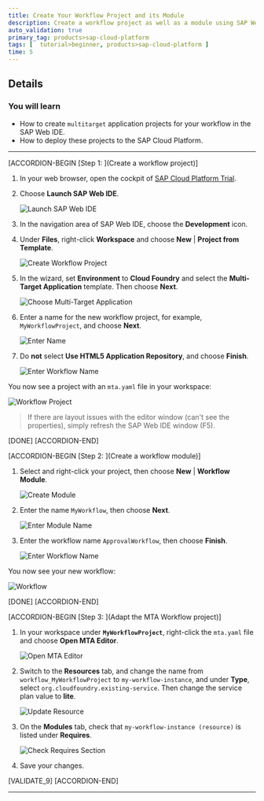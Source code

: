 ```yaml
---
title: Create Your Workflow Project and its Module
description: Create a workflow project as well as a module using SAP Web IDE.
auto_validation: true
primary_tag: products>sap-cloud-platform
tags: [  tutorial>beginner, products>sap-cloud-platform ]
time: 5
---
```


## Details
### You will learn  
  - How to create ``multitarget`` application projects for your workflow in the SAP Web IDE.
  - How to deploy these projects to the SAP Cloud Platform.

---
[ACCORDION-BEGIN [Step 1: ](Create a workflow project)]
1. In your web browser, open the cockpit of [SAP Cloud Platform Trial](https://account.hanatrial.ondemand.com/cockpit).

2. Choose **Launch SAP Web IDE**.

    ![Launch SAP Web IDE](launchsapwebide.png)

3. In the navigation area of SAP Web IDE, choose the **Development** icon.

4. Under **Files**, right-click **Workspace** and choose **New** | **Project from Template**.

    ![Create Workflow Project](choose-workspace2.png)

5. In the wizard, set **Environment** to **Cloud Foundry** and select the **Multi-Target Application** template. Then choose **Next**.

    ![Choose Multi-Target Application](select-app2.png)

6. Enter a name for the new workflow project, for example, `MyWorkflowProject`, and choose **Next**.

    ![Enter Name](enter-name.png)

7. Do **not** select **Use HTML5 Application Repository**, and choose **Finish**.  

    ![Enter Workflow Name](enter-wf-name.png)

You now see a project with an `mta.yaml` file in your workspace:

![Workflow Project](workflow-yaml.png)

> If there are layout issues with the editor window (can't see the properties), simply refresh the SAP Web IDE window (F5).

[DONE]
[ACCORDION-END]


[ACCORDION-BEGIN [Step 2: ](Create a workflow module)]

1. Select and right-click your project, then choose **New** | **Workflow Module**.

    ![Create Module](create-module-new.png)

2. Enter the name `MyWorkflow`, then choose **Next**.

    ![Enter Module Name](enter-module-name-new.png)

3. Enter the workflow name `ApprovalWorkflow`, then choose **Finish**.

    ![Enter Workflow Name](enter-workflow-name-new.png)

You now see your new workflow:

![Workflow](workflow-created-new.png)

[DONE]
[ACCORDION-END]


[ACCORDION-BEGIN [Step 3: ](Adapt the MTA Workflow project)]
1. In your workspace under **`MyWorkflowProject`**, right-click the ``mta.yaml`` file and choose **Open MTA Editor**.

    ![Open MTA Editor](open-wf-mta-editor-new.png)

2. Switch to the **Resources** tab, and change the name from `workflow_MyWorkflowProject` to `my-workflow-instance`, and under **Type**, select `org.cloudfoundry.existing-service`. Then change the service plan value to **lite**.

    ![Update Resource](existing-instance-new.png)

3. On the **Modules** tab, check that `my-workflow-instance (resource)` is listed under **Requires**.

    ![Check Requires Section](check-requires.png)

4. Save your changes.

[VALIDATE_9]
[ACCORDION-END]

---
